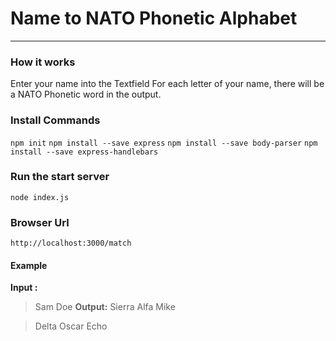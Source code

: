 # Name to NATO Phonetic Alphabet
----------------------------------
### How it works
Enter your name into the Textfield
For each letter of your name, there will
be a NATO Phonetic word in the output.

### Install Commands
`npm init`
`npm install --save express`
`npm install --save body-parser`
`npm install --save express-handlebars`

### Run the start server
`node index.js`

### Browser Url
`http://localhost:3000/match`

#### Example
**Input :**
> Sam Doe
**Output:**
> Sierra
> Alfa
> Mike

> Delta
> Oscar
> Echo
